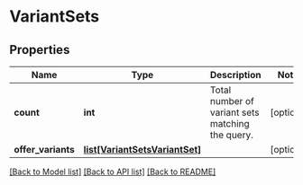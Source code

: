 # VariantSets

## Properties
Name | Type | Description | Notes
------------ | ------------- | ------------- | -------------
**count** | **int** | Total number of variant sets matching the query. | [optional] 
**offer_variants** | [**list[VariantSetsVariantSet]**](VariantSetsVariantSet.md) |  | [optional] 

[[Back to Model list]](../README.md#documentation-for-models) [[Back to API list]](../README.md#documentation-for-api-endpoints) [[Back to README]](../README.md)


